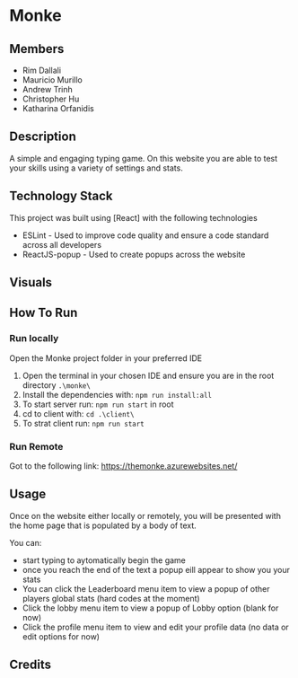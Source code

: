 # Monke

## Members

- Rim Dallali
- Mauricio Murillo
- Andrew Trinh
- Christopher Hu
- Katharina Orfanidis

## Description
A simple and engaging typing game. On this website you are able to test your skills using a variety of settings and stats. 

## Technology Stack

This project was built using [React] with the following technologies

- ESLint - Used to improve code quality and ensure a code standard across all developers
- ReactJS-popup - Used to create popups across the website

## Visuals

## How To Run

### Run locally

Open the Monke project folder in your preferred IDE

1. Open the terminal in your chosen IDE and ensure you are in the root directory `.\monke\`
2. Install the dependencies with: `npm run install:all`
3. To start server run: `npm run start` in root
4. cd to client with: `cd .\client\`
5. To strat client run: `npm run start`

### Run Remote

Got to the following link: https://themonke.azurewebsites.net/

## Usage

Once on the website either locally or remotely, you will be presented with the home page that is populated by a body of text.

You can:
- start typing to aytomatically begin the game
- once you reach the end of the text a popup eill appear to show you your stats
- You can click the Leaderboard menu item to view a popup of other players global stats (hard codes at the moment)
- Click the lobby menu item to view a popup of Lobby option (blank for now)
- Click the profile menu item to view and edit your profile data (no data or edit options for now)

## Credits

